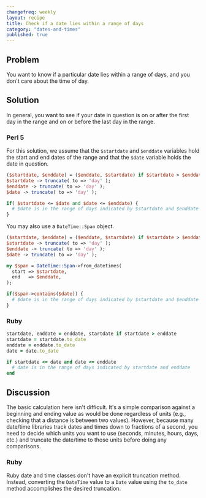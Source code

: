 ```yaml
---
changefreq: weekly
layout: recipe
title: Check if a date lies within a range of days
category: "dates-and-times"
published: true
---
```


## Problem

You want to know if a particular date lies within a range of days, and you
don't care about the time of day.

## Solution

In general, you want to see if your date in question is on or after the first
day in the range and on or before the last day in the range.

### Perl 5

For this solution, we assume that the `$startdate` and `$enddate` variables
hold the start and end dates of the range and that the `$date` variable holds
the date in question.

```perl
($startdate, $enddate) = ($enddate, $startdate) if $startdate > $enddate;
$startdate -> truncate( to => 'day' );
$enddate -> truncate( to => 'day' );
$date -> truncate( to => 'day' );

if( $startdate <= $date and $date <= $enddate) {
  # $date is in the range of days indicated by $startdate and $enddate
}
```

You may also use a `DateTime::Span` object.

```perl
($startdate, $enddate) = ($enddate, $startdate) if $startdate > $enddate;
$startdate -> truncate( to => 'day' );
$enddate -> truncate( to => 'day' );
$date -> truncate( to => 'day' );

my $span = DateTime::Span->from_datetimes(
  start => $startdate,
  end   => $enddate,
);

if($span->contains($date)) {
  # $date is in the range of days indicated by $startdate and $enddate
}
```

### Ruby

```ruby
startdate, enddate = enddate, startdate if startdate > enddate
startdate = startdate.to_date
enddate = enddate.to_date
date = date.to_date

if startdate <= date and date <= enddate
  # date is in the range of days indicated by startdate and enddate
end
```

## Discussion

The basic calculation here isn't difficult. It's a simple comparison against a
beginning and ending value as would be done regardless of units (e.g.,
checking that a distance is between two values). However, because many
date/time libraries track dates and times down to fractions of a second, you
need to decide which units you want to use (seconds, minutes, hours, days,
etc.) and truncate the date/time to those units before doing any comparisons.

### Ruby

Ruby date and time classes don't have an explicit truncation method. Instead, converting the `DateTime` value to a `Date` value using the `to_date` method accomplishes the desired truncation.